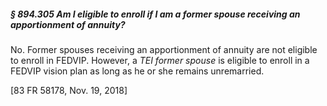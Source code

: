 ##### § 894.305 Am I eligible to enroll if I am a former spouse receiving an apportionment of annuity? #####

No. Former spouses receiving an apportionment of annuity are not eligible to enroll in FEDVIP. However, a *TEI former spouse* is eligible to enroll in a FEDVIP vision plan as long as he or she remains unremarried.

[83 FR 58178, Nov. 19, 2018]